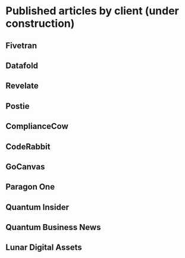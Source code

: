 # Published articles by client (under construction)

## Fivetran

## Datafold

## Revelate

## Postie

## ComplianceCow

## CodeRabbit

## GoCanvas

## Paragon One

## Quantum Insider

## Quantum Business News

## Lunar Digital Assets
